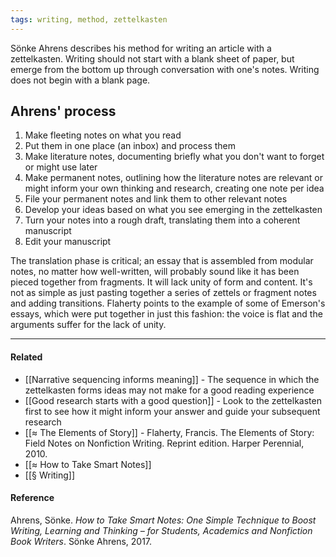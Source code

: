 ```yaml
---
tags: writing, method, zettelkasten
---
```


Sönke Ahrens describes his method for writing an article with a zettelkasten.
Writing should not start with a blank sheet of paper, but emerge from the bottom
up through conversation with one's notes. Writing does not begin with a blank
page.

## Ahrens' process

1.  Make fleeting notes on what you read
2.  Put them in one place (an inbox) and process them
3.  Make literature notes, documenting briefly what you don't want to forget or
    might use later
4.  Make permanent notes, outlining how the literature notes are relevant or
    might inform your own thinking and research, creating one note per idea
5.  File your permanent notes and link them to other relevant notes
6.  Develop your ideas based on what you see emerging in the zettelkasten
7.  Turn your notes into a rough draft, translating them into a coherent
    manuscript
8.  Edit your manuscript

The translation phase is critical; an essay that is assembled from modular
notes, no matter how well-written, will probably sound like it has been pieced
together from fragments. It will lack unity of form and content. It's not as
simple as just pasting together a series of zettels or fragment notes and adding
transitions. Flaherty points to the example of some of Emerson's essays, which
were put together in just this fashion: the voice is flat and the arguments
suffer for the lack of unity.

---

#### Related

- [[Narrative sequencing informs meaning]] - The sequence in which the
  zettelkasten forms ideas may not make for a good reading experience
- [[Good research starts with a good question]] - Look to the zettelkasten first
  to see how it might inform your answer and guide your subsequent research
- [[≈ The Elements of Story]] - Flaherty, Francis. The Elements of Story: Field
  Notes on Nonfiction Writing. Reprint edition. Harper Perennial, 2010.
- [[≈ How to Take Smart Notes]]
- [[§ Writing]]

#### Reference

Ahrens, Sönke. _How to Take Smart Notes: One Simple Technique to Boost Writing,
Learning and Thinking – for Students, Academics and Nonfiction Book Writers_.
Sönke Ahrens, 2017.
